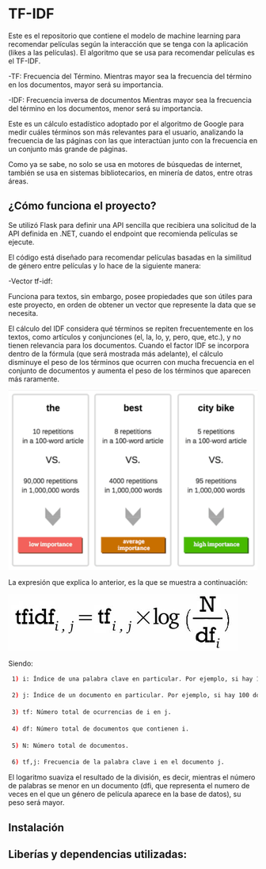 # TF-IDF

Este es el repositorio que contiene el modelo de machine learning para recomendar películas según la interacción que se tenga con la aplicación (likes a las películas). El algoritmo que se usa para recomendar películas es el TF-IDF.

-TF: Frecuencia del Término. 
Mientras mayor sea la frecuencia del término en los documentos, mayor será su importancia.

-IDF: Frecuencia inversa de documentos
Mientras mayor sea la frecuencia del término en los documentos, menor será su importancia. 

Este es un cálculo estadístico adoptado por el algoritmo de Google para medir cuáles términos son más relevantes para el usuario, analizando la frecuencia de las páginas con las que interactúan junto con la frecuencia en un conjunto más grande de páginas.

Como ya se sabe, no solo se usa en motores de búsquedas de internet, también se usa en sistemas bibliotecarios, en minería de datos, entre otras áreas.

## ¿Cómo funciona el proyecto?

Se utilizó Flask para definir una API sencilla que recibiera una solicitud de la API definida en .NET, cuando el endpoint que recomienda películas se ejecute. 

El código está diseñado para recomendar películas basadas en la similitud de género entre películas y lo hace de la siguiente manera:

-Vector tf-idf:

Funciona para textos, sin embargo, posee propiedades que son útiles para este proyecto, en orden de obtener un vector que represente la data que se necesita.

El cálculo del IDF considera qué términos se repiten frecuentemente en los textos, como artículos y conjunciones (el, la, lo, y, pero, que, etc.), y no tienen relevancia para los documentos. Cuando el factor IDF se incorpora dentro de la fórmula (que será mostrada más adelante), el cálculo disminuye el peso de los términos que ocurren con mucha frecuencia en el conjunto de documentos y aumenta el peso de los términos que aparecen más raramente.

![Representación de ejemplo](IARECOMMEND/../images/ejemploIDF.png)

La expresión que explica lo anterior, es la que se muestra a continuación:

![Expresión TDF-IDF](IARECOMMEND/../images/IDFormula.png)

Siendo: 

```bash
 1) i: Índice de una palabra clave en particular. Por ejemplo, si hay 10 palabras clave en un documento, i puede variar de 1 a 10.

 2) j: Índice de un documento en particular. Por ejemplo, si hay 100 documentos en un conjunto, j puede variar de 1 a 100.

 3) tf: Número total de ocurrencias de i en j.

 4) df: Número total de documentos que contienen i.

 5) N: Número total de documentos.

 6) tf,j: Frecuencia de la palabra clave i en el documento j.

 ```

 El logaritmo suaviza el resultado de la división, es decir, mientras el número de palabras se menor en un documento (dfi, que representa el numero de veces en el que un género de película aparece en la base de datos), su peso será mayor.



## Instalación


## Liberías y dependencias utilizadas:



    

